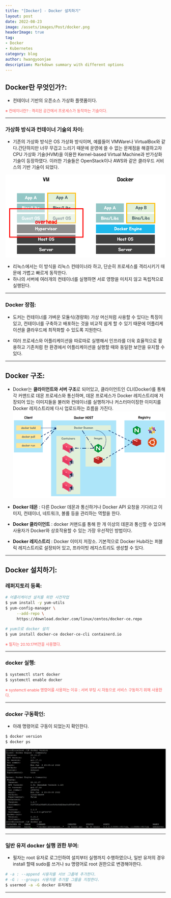 ```yaml
---
title: "[Docker] - Docker 설치하기"
layout: post
date: 2022-08-23
image: /assets/images/Post/docker.png
headerImage: true
tag:
- Docker
- Kubernetes
category: blog
author: hwangyoonjae
description: Markdown summary with different options
---
```


## Docker란 무엇인가?:
- 컨테이너 기반의 오픈소스 가상화 플랫폼이다.

<span style="color:#FA5858; font-size:12px">※ 컨테이너란? : 격리된 공간에서 프로세스가 동작하는 기술이다.</span>

* * *

### 가상화 방식과 컨테이너 기술의 차이:
- 기존의 가상화 방식은 OS 가상화 방식이며, 예를들어 VMWare나 VirtualBox와 같다.간단하지만 너무 무겁고 느리기 때문에 운영에 쓸 수 없는 문제점을 해결하고자 CPU 가상화 기술(HVM)을 이용한 Kernel-based Virtual Machine과 반가상화 기술이 등장하였다.
이러한 기술들은 OpenStack이나 AWS와 같은 클라우드 서비스의 기반 기술이 되었다.

[![텍스트](/assets/images/Linux/%EA%B0%80%EC%83%81%ED%99%94vs%EC%BB%A8%ED%85%8C%EC%9D%B4%EB%84%88%20%EC%B0%A8%EC%9D%B4.PNG)](/assets/images/Linux/%EA%B0%80%EC%83%81%ED%99%94vs%EC%BB%A8%ED%85%8C%EC%9D%B4%EB%84%88%20%EC%B0%A8%EC%9D%B4.PNG)

- 리눅스에서는 이 방식을 리눅스 컨테이너라 하고, 단순히 프로세스를 격리시키기 때문에 가볍고 빠르게 동작한다.
- 하나의 서버에 여러개의 컨테이너를 실행하면 서로 영향을 미치지 않고 독립적으로 실행된다.

* * *

### Docker 장점:
- 도커는 컨테이너를 가벼운 모듈식(경량화) 가상 머신처럼 사용할 수 있다는 특징이 있고, 컨테이너를 구축하고 배포하는 것을 비교적 쉽게 할 수 있기 때문에 어플리케이션을 클라우드에 최적화할 수 있도록 지원한다.

- 여러 프로세스와 어플리케이션을 따로따로 실행해서 인프라를 더욱 효율적으로 활용하고 기존처럼 한 환경에서 어플리케이션을 실행할 때와 동일한 보안을 유지할 수 있다.

* * *

## Docker 구조:
- Docker는 **클라이언트와 서버 구조**로 되어있고, 클라이언트인 CLI(Docker)를 통해 각 커맨드로 데몬 프로세스와 통신하며, 데몬 프로세스가 Docker 레지스트리에 저장되어 있는 이미지들을 불러와 컨테이너를 실행하거나 커스터마이징한 이미지를 Docker 레지스트리에 다시 업로드하는 흐름을 가진다.
[![텍스트](/assets/images/Linux/docker%20%EA%B5%AC%EC%A1%B0.PNG)](/assets/images/Linux/docker%20%EA%B5%AC%EC%A1%B0.PNG)

- **Docker 데몬** : 다른 Docker 데몬과 통신하거나 Docker API 요청을 기다리고 이미지, 컨테이너, 네트워크, 볼륨 등을 관리하는 역할을 한다. 
- **Docker 클라이언트** : docker 커맨드를 통해 한 개 이상의 데몬과 통신할 수 있으며 사용자가 Docker와 상호작용할 수 있는 가장 우선적인 방법이다.
- **Docker 레지스트리** : Docker 이미지 저장소. 기본적으로 Docker Hub라는 퍼블릭 레지스트리로 설정되어 있고, 프라이빗 레지스트리도 생성할 수 있다.

* * *

## Docker 설치하기:
### 레퍼지토리 등록:
```bash
# 어플리케이션 설치를 위한 사전작업
$ yum install -y yum-utils
$ yum-config-manager \
     --add-repo \
     https://download.docker.com/linux/centos/docker-ce.repo
```
```bash
# yum으로 docker 설치
$ yum install docker-ce docker-ce-cli containerd.io
```

<span style="color:#FA5858; font-size:12px">※ 필자는 20.10.17버전을 사용했다.</span>

* * *

### docker 실행:
```bash
$ systemctl start docker
$ systemctl enable docker
```

<span style="color:#FA5858; font-size:12px">※ systemctl enable 명령어를 사용하는 이유 : 서버 부팅 시 자동으로 서비스 구동하기 위해 사용한다.</span>

* * *

### docker 구동확인:
- 아래 명령어로 구동이 되었는지 확인한다.
```bash
$ docker version
$ docker ps
```

[![텍스트](/assets/images/Linux/docker%20%EA%B5%AC%EB%8F%99%ED%99%95%EC%9D%B8.PNG)](/assets/images/Linux/docker%20%EA%B5%AC%EB%8F%99%ED%99%95%EC%9D%B8.PNG)

* * *

### 일반 유저 docker 실행 권한 부여:
- 필자는 root 유저로 로그인하여 설치부터 실행까지 수행하였으나, 일반 유저의 경우 install 할때 sudo를 쓰거나 su 명령어로 root 권한으로 변경해야한다. 
```bash
# -a : --append 사용자를 서브 그룹에 추가한다.
# -G : --groups 사용자를 추가할 그룹을 지정한다.
$ usermod -a -G docker 유저계정
```

* * *